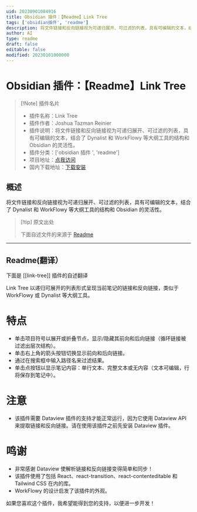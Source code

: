 ```yaml
---
uid: 20230901084916
title: Obsidian 插件：【Readme】Link Tree
tags: ['obsidian插件', 'readme']
description: 将文件链接和反向链接视为可递归展开、可过滤的列表，具有可编辑的文本，结合了Dynalist和WorkFlowy等大纲工具的结构和Obsidian的灵活性。
author: AI
type: readme
draft: false
editable: false
modified: 20230101000000
---
```


# Obsidian 插件：【Readme】Link Tree

> [!Note] 插件名片
> - 插件名称：Link Tree
> - 插件作者：Joshua Tazman Reinier
> - 插件说明：将文件链接和反向链接视为可递归展开、可过滤的列表，具有可编辑的文本，结合了 Dynalist 和 WorkFlowy 等大纲工具的结构和 Obsidian 的灵活性。
> - 插件分类：['obsidian 插件 ', 'readme']
> - 项目地址：[点我访问](https://github.com/joshuatazrein/obsidian-link-tree)
> - 国内下载地址：[下载安装](https://pkmer.cn/products/plugin/pluginMarket/?link-tree)

## 概述

将文件链接和反向链接视为可递归展开、可过滤的列表，具有可编辑的文本，结合了 Dynalist 和 WorkFlowy 等大纲工具的结构和 Obsidian 的灵活性。

> [!tip] 原文出处
>
>下面自述文件的来源于 [Readme](https://ghproxy.net/https://raw.githubusercontent.com/joshuatazrein/obsidian-link-tree/main/README.md)

---

## Readme(翻译）

下面是 [[link-tree]] 插件的自述翻译

Link Tree 以递归可展开的列表形式呈现当前笔记的链接和反向链接，类似于 WorkFlowy 或 Dynalist 等大纲工具。

# 特点

- 单击项目符号以展开或折叠节点，显示/隐藏其前向和后向链接（循环链接被过滤出层次结构）。
- 单击右上角的箭头按钮切换显示前向和后向链接。
- 通过在搜索框中输入路径名来过滤结果。
- 单击点按钮以显示笔记内容：单行文本、完整文本或无内容（文本可编辑，行将保存到笔记中）。

# 注意

- 该插件需要 Dataview 插件的支持才能正常运行，因为它使用 Dataview API 来提取链接和反向链接。请在使用该插件之前先安装 Dataview 插件。

# 鸣谢

- 非常感谢 Dataview 使解析链接和反向链接变得简单和同步！
- 该插件使用了包括 React、react-transition、react-contenteditable 和 Tailwind CSS 在内的库。
- WorkFlowy 的设计启发了该插件的外观。

如果您喜欢这个插件，我希望能得到您的支持，以便进一步开发！
